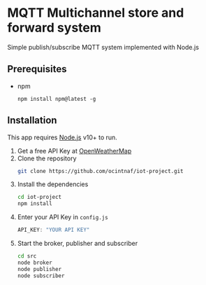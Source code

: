 # MQTT Multichannel store and forward system 


Simple publish/subscribe MQTT system implemented with Node.js

## Prerequisites
- npm
    ```
    npm install npm@latest -g
    ```
## Installation

This app requires [Node.js](https://nodejs.org/) v10+ to run.
1) Get a free API Key at [OpenWeatherMap](https://openweathermap.org/api) 
2) Clone the repository
    ```sh
    git clone https://github.com/ocintnaf/iot-project.git
    ```
3) Install the dependencies
    ```sh
    cd iot-project
    npm install
    ```
4) Enter your API Key in `config.js`
    ```javascript
    API_KEY: "YOUR API KEY"
    ```
5) Start the broker, publisher and subscriber
    ```sh
    cd src
    node broker
    node publisher
    node subscriber
    ```

 

